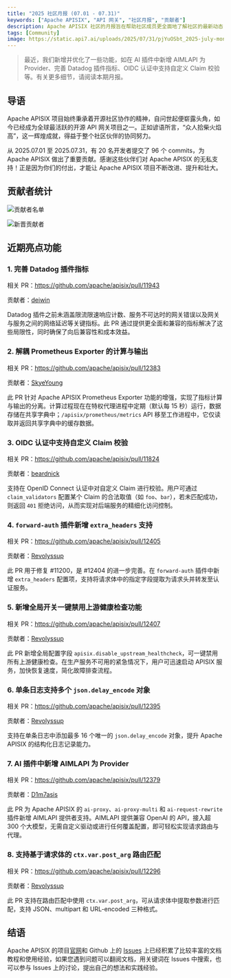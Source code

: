 ```yaml
---
title: "2025 社区月报 (07.01 - 07.31)"
keywords: ["Apache APISIX", "API 网关", "社区月报", "贡献者"]
description: Apache APISIX 社区的月报旨在帮助社区成员更全面地了解社区的最新动态，方便大家参与到 Apache APISIX 社区中来。
tags: [Community]
image: https://static.api7.ai/uploads/2025/07/31/pjYuOSbt_2025-july-monthly-report-cover-cn.webp
---
```


> 最近，我们新增并优化了一些功能，如在 AI 插件中新增 AIMLAPI 为 Provider、完善 Datadog 插件指标、OIDC 认证中支持自定义 Claim 校验等。有关更多细节，请阅读本期月报。

<!--truncate-->

## 导语

Apache APISIX 项目始终秉承着开源社区协作的精神，自问世起便崭露头角，如今已经成为全球最活跃的开源 API 网关项目之一。正如谚语所言，“众人拾柴火焰高”，这一辉煌成就，得益于整个社区伙伴的协同努力。

从 2025.07.01 至 2025.07.31，有 20 名开发者提交了 96 个 commits，为 Apache APISIX 做出了重要贡献。感谢这些伙伴们对 Apache APISIX 的无私支持！正是因为你们的付出，才能让 Apache APISIX 项目不断改进、提升和壮大。

## 贡献者统计

![贡献者名单](https://static.api7.ai/uploads/2025/07/31/QnqX7l1o_2025-july-contributor-list.webp)

![新晋贡献者](https://static.api7.ai/uploads/2025/07/31/7dQAgNIT_2025-july-new-contributors.webp)

## 近期亮点功能

### 1. 完善 Datadog 插件指标

相关 PR：https://github.com/apache/apisix/pull/11943

贡献者：[deiwin](https://github.com/deiwin)

Datadog 插件之前未涵盖限流限速响应计数、服务不可达时的网关错误以及网关与服务之间的网络延迟等关键指标。此 PR 通过提供更全面和兼容的指标解决了这些局限性，同时确保了向后兼容性和成本效益。

### 2. 解耦 Prometheus Exporter 的计算与输出

相关 PR：https://github.com/apache/apisix/pull/12383

贡献者：[SkyeYoung](https://github.com/SkyeYoung)

此 PR 针对 Apache APISIX Prometheus Exporter 功能的增强，实现了指标计算与输出的分离。计算过程现在在特权代理进程中定期（默认每 15 秒）运行，数据存储在共享字典中；`/apisix/prometheus/metrics` API 移至工作进程中，它仅读取并返回共享字典中的缓存数据。

### 3. OIDC 认证中支持自定义 Claim 校验

相关 PR：https://github.com/apache/apisix/pull/11824

贡献者：[beardnick](https://github.com/beardnick)

支持在 OpenID Connect 认证中对自定义 Claim 进行校验。用户可通过 `claim_validators` 配置某个 Claim 的合法取值（如 `foo`、`bar`），若未匹配成功，则返回 `401` 拒绝访问，从而实现对后端服务的精细化访问控制。

### 4. `forward-auth` 插件新增 `extra_headers` 支持

相关 PR：https://github.com/apache/apisix/pull/12405

贡献者：[Revolyssup](https://github.com/Revolyssup)

此 PR 用于修复 #11200，是 #12404 的进一步完善。在 `forward-auth` 插件中新增 `extra_headers` 配置项，支持将请求体中的指定字段提取为请求头并转发至认证服务。

### 5. 新增全局开关一键禁用上游健康检查功能

相关 PR：https://github.com/apache/apisix/pull/12407

贡献者：[Revolyssup](https://github.com/Revolyssup)

此 PR 新增全局配置字段 `apisix.disable_upstream_healthcheck`，可一键禁用所有上游健康检查。在生产服务不可用的紧急情况下，用户可迅速启动 APISIX 服务，加快恢复速度，简化故障排查流程。

### 6. 单条日志支持多个 `json.delay_encode` 对象

相关 PR：https://github.com/apache/apisix/pull/12395

贡献者：[Revolyssup](https://github.com/Revolyssup)

支持在单条日志中添加最多 16 个唯一的 `json.delay_encode` 对象，提升 Apache APISIX 的结构化日志记录能力。

### 7. AI 插件中新增 AIMLAPI 为 Provider

相关 PR：https://github.com/apache/apisix/pull/12379

贡献者：[D1m7asis](https://github.com/D1m7asis)

此 PR 为 Apache APISIX 的 `ai-proxy`、`ai-proxy-multi` 和 `ai-request-rewrite` 插件新增 AIMLAPI 提供者支持。AIMLAPI 提供兼容 OpenAI 的 API，接入超 300 个大模型，无需自定义驱动或进行任何覆盖配置，即可轻松实现请求路由与代理。

### 8. 支持基于请求体的 `ctx.var.post_arg` 路由匹配

相关 PR：https://github.com/apache/apisix/pull/12296

贡献者：[Revolyssup](https://github.com/Revolyssup)

此 PR 支持在路由匹配中使用 `ctx.var.post_arg`，可从请求体中提取参数进行匹配，支持 JSON、multipart 和 URL-encoded 三种格式。

## 结语

Apache APISIX 的项目[官网](https://apisix.apache.org/zh/)和 Github 上的 [Issues](https://github.com/apache/apisix/issues) 上已经积累了比较丰富的文档教程和使用经验，如果您遇到问题可以翻阅文档，用关键词在 Issues 中搜索，也可以参与 Issues 上的讨论，提出自己的想法和实践经验。
